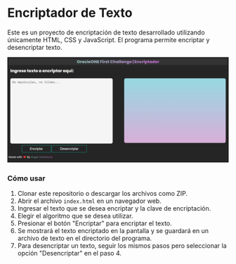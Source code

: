 # Encriptador de Texto
Este es un proyecto de encriptación de texto desarrollado utilizando únicamente HTML, CSS y JavaScript. El programa permite encriptar y desencriptar texto.

![index](https://raw.githubusercontent.com/angeldev96/challege-ONE/master/images/index.png)


### Cómo usar
1. Clonar este repositorio o descargar los archivos como ZIP.
2. Abrir el archivo `index.html` en un navegador web.
3. Ingresar el texto que se desea encriptar y la clave de encriptación.
4. Elegir el algoritmo que se desea utilizar.
5. Presionar el botón "Encriptar" para encriptar el texto.
6. Se mostrará el texto encriptado en la pantalla y se guardará en un archivo de texto en el directorio del programa.
7. Para desencriptar un texto, seguir los mismos pasos pero seleccionar la opción "Desencriptar" en el paso 4.
